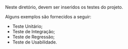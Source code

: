 Neste diretório, devem ser inseridos os testes do projeto.

Alguns exemplos são fornecidos a seguir:

- Teste Unitário;
- Teste de Integração;
- Teste de Regressão;
- Teste de Usabilidade.

